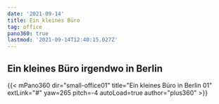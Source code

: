 ```yaml
---
date: '2021-09-14'
title: Ein kleines Büro
tag: office
pano360: true
lastmod: '2021-09-14T12:40:15.027Z'
---
```


## Ein kleines Büro irgendwo in Berlin

{{< mPano360
      dir="small-office01"
      title="Ein kleines Büro in Berlin 01"
      extLink="#"
      yaw=265
      pitch=-4
      autoLoad=true
      author="plus360" >}}
